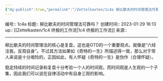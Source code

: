 ```yaml
---
{"dg-publish":true,"permalink":"/Zettelkasten/1c4a 柳比歇夫的时间管理法可靠吗？/","dgPassFrontmatter":true}
---
```


编号:: 1c4a
标题:: 柳比歇夫的时间管理法可靠吗？
创建时间:: 2023-01-29 16:13
up:: [[Zettelkasten/1c4 终极的工作流\|1c4 终极的工作流]]
来源:: 

---
柳比歇夫的时间管理法的核心是复盘，这也是GTD的一个重要观点。就像是“六经注我，反观自身”。不过其方法如果如《奇特的一生》所描述得一致，那么对于常人来说是十分艰险的，正因如此，有人怀疑《奇特的一生》是伪作（合理怀疑）。

稳定持续的时间记录和复盘十分考验一个人的时间观，而时间观是人生观的一个子集，因此我们可以说在自律活动中有自身三观的影响。
